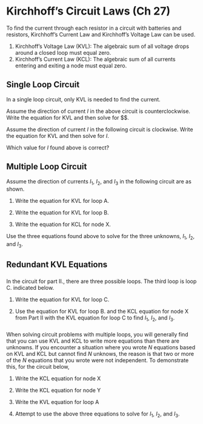 # Kirchhoff’s Circuit Laws (Ch 27)
 
To find the current through each resistor in a circuit with batteries and resistors, Kirchhoff’s Current Law and Kirchhoff’s Voltage Law can be used. 

1.  Kirchhoff’s Voltage Law (KVL): The algebraic sum of all voltage drops around a closed loop must equal zero.
2.  Kirchhoff’s Current Law (KCL): The algebraic sum of all currents entering and exiting a node must equal zero.
 
## Single Loop Circuit

In a single loop circuit, only KVL is needed to find the current.

Assume the direction of current $I$ in the above circuit is counterclockwise. Write the equation for KVL and then solve for $$.

Assume the direction of current $I$ in the following circuit is clockwise. Write the equation for KVL and then solve for $I$.

Which value for $I$ found above is correct?

## Multiple Loop Circuit

Assume the direction of currents $I_1$, $I_2$, and $I_3$ in the following circuit are as shown.

1.  Write the equation for KVL for loop A.

2.  Write the equation for KVL for loop B. 

3.  Write the equation for KCL for node X.

Use the three equations found above to solve for the three unknowns, $I_1$, $I_2$, and $I_3$.

## Redundant KVL Equations

###

In the circuit for part II., there are three possible loops. The third loop is loop C. indicated below. 

1.  Write the equation for KVL for loop C. 

2.  Use the equation for KVL for loop B. and the KCL equation for node X from Part II with the KVL equation for loop C to find $I_1$, $I_2$, and $I_3$.

###

When solving circuit problems with multiple loops, you will generally find that you can use KVL and KCL to write more equations than there are unknowns. If you encounter a situation where you wrote $N$ equations based on KVL and KCL but cannot find $N$ unknows, the reason is that two or more of the $N$ equations that you wrote were not independent. To demonstrate this, for the circuit below,

1.  Write the KCL equation for node X

2.  Write the KCL equation for node Y

3.  Write the KVL equation for loop A
 
4.  Attempt to use the above three equations to solve for $I_1$, $I_2$, and $I_3$.
 